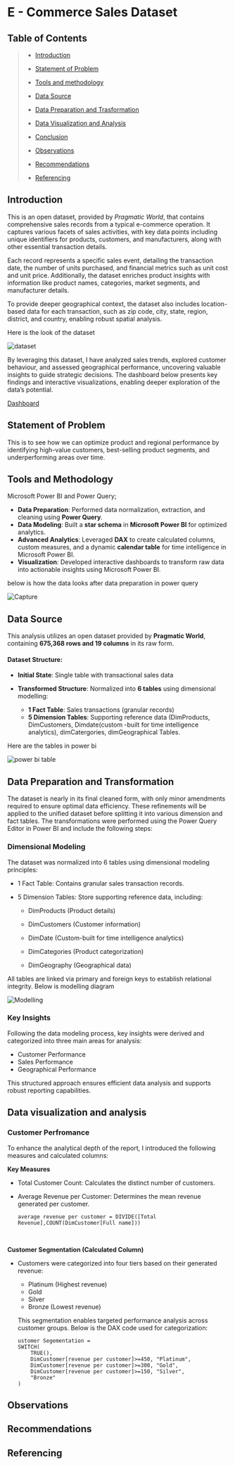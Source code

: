 # E - Commerce Sales Dataset

## Table of Contents

> - [Introduction](#introduction )
>
> - [Statement of Problem](#statement-of-problem)
>
> - [Tools and methodology](#tools-and-methodology)
>
> - [Data Source](#data-source)
>
> - [Data Preparation and Trasformation](#data-preparation-and-transformation)
>
> - [Data Visualization and Analysis](#data-visualization-and-analysis)
>
> - [Conclusion](#conclusion)
>
> - [Observations](#observations)
>
> - [Recommendations](#recommendations)
>
> - [Referencing](#referencing)
>
>   



## Introduction

This is an open dataset, provided by *Pragmatic World*, that contains comprehensive sales records from a typical e-commerce operation. It captures various facets of sales activities, with key data points including unique identifiers for products, customers, and manufacturers, along with other essential transaction details.

Each record represents a specific sales event, detailing the transaction date, the number of units purchased, and financial metrics such as unit cost and unit price. Additionally, the dataset enriches product insights with information like product names, categories, market segments, and manufacturer details.

To provide deeper geographical context, the dataset also includes location-based data for each transaction, such as zip code, city, state, region, district, and country, enabling robust spatial analysis.

Here is the look of the dataset 

![dataset](https://github.com/user-attachments/assets/adb383dd-67d2-4bb8-b93c-57ba0305628c)



By leveraging this dataset, I have analyzed sales trends, explored customer behaviour, and assessed geographical performance, uncovering valuable insights to guide strategic decisions. The dashboard below presents key findings and interactive visualizations, enabling deeper exploration of the data’s potential.

[Dashboard]()





## Statement of Problem

This is to see how we can optimize product and regional performance by identifying high-value customers, best-selling product segments, and underperforming areas over time.





## Tools and Methodology

Microsoft Power BI and Power Query;

- **Data Preparation**: Performed data normalization, extraction, and cleaning using **Power Query**.
- **Data Modeling**: Built a **star schema** in **Microsoft Power BI** for optimized analytics.
- **Advanced Analytics**: Leveraged **DAX** to create calculated columns, custom measures, and a dynamic **calendar table** for time intelligence in Microsoft Power BI.
- **Visualization**: Developed interactive dashboards to transform raw data into actionable insights using Microsoft Power BI.

below is how the data looks after data preparation in power query

![Capture](https://github.com/user-attachments/assets/adcb423e-39d3-483a-ad81-6f7367e5837c)




## Data Source 

This analysis utilizes an open dataset provided by **Pragmatic World**, containing **675,368 rows and 19 columns** in its raw form.

#### **Dataset Structure**:

- **Initial State**: Single table with transactional sales data

- **Transformed Structure**: Normalized into **6 tables** using dimensional modelling:

  - **1 Fact Table**: Sales transactions (granular records)
  - **5 Dimension Tables**: Supporting reference data (DimProducts, DimCustomers, Dimdate(custom -built for time intelligence analytics), dimCatergories, dimGeographical Tables.

Here are the tables in power bi

  ![power bi table](https://github.com/user-attachments/assets/9d244032-9e02-43e4-b1e4-045d4750350f)






## Data Preparation and Transformation
The dataset is nearly in its final cleaned form, with only minor amendments required to ensure optimal data efficiency. These refinements will be applied to the unified dataset before splitting it into various dimension and fact tables. The transformations were performed using the Power Query Editor in Power BI and include the following steps:

### Dimensional Modeling
The dataset was normalized into 6 tables using dimensional modeling principles:

- 1 Fact Table: Contains granular sales transaction records.

- 5 Dimension Tables: Store supporting reference data, including:

    - DimProducts (Product details)
    
    - DimCustomers (Customer information)
    
    - DimDate (Custom-built for time intelligence analytics)
    
    - DimCategories (Product categorization)
    
    - DimGeography (Geographical data)

All tables are linked via primary and foreign keys to establish relational integrity. Below is modelling diagram

![Modelling](https://github.com/user-attachments/assets/c860eef9-5577-40d2-abf6-a65840c452a3)


### Key Insights
Following the data modeling process, key insights were derived and categorized into three main areas for analysis:

-  Customer Performance
-  Sales Performance
-  Geographical Performance

This structured approach ensures efficient data analysis and supports robust reporting capabilities.


## Data visualization and analysis
### Customer Perfromance
To enhance the analytical depth of the report, I introduced the following measures and calculated columns:

**Key Measures** 
- Total Customer Count: Calculates the distinct number of customers.
- Average Revenue per Customer: Determines the mean revenue generated per customer.
  
  ```DAX
  average revenue per customer = DIVIDE([Total Revenue],COUNT(DimCustomer[Full name]))
  ```
  
  ​    

**Customer Segmentation (Calculated Column)**
- Customers were categorized into four tiers based on their generated revenue:
  
  - Platinum (Highest revenue)
  - Gold
  - Silver
  - Bronze (Lowest revenue)
    
  
  This segmentation enables targeted performance analysis across customer groups. Below is the DAX code used for categorization:
  
  ``````
  ustomer Segementation = 
  SWITCH(
      TRUE(),
      DimCustomer[revenue per customer]>=450, "Platinum",
      DimCustomer[revenue per customer]>=300, "Gold",
      DimCustomer[revenue per customer]>=150, "Silver",
      "Bronze"
  )
  ``````
  
  

## Observations

## Recommendations

## Referencing  



